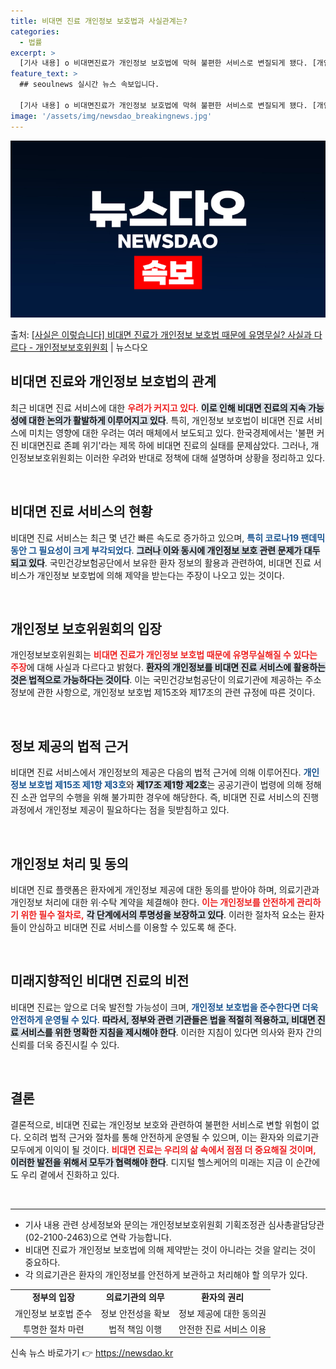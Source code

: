 ```yaml
---
title: 비대면 진료 개인정보 보호법과 사실관계는?
categories:
  - 법률
excerpt: >
  [기사 내용] o 비대면진료가 개인정보 보호법에 막혀 불편한 서비스로 변질되게 됐다. [개인정보위 설명] □…
feature_text: >
  ## seoulnews 실시간 뉴스 속보입니다.

  [기사 내용] o 비대면진료가 개인정보 보호법에 막혀 불편한 서비스로 변질되게 됐다. [개인정보위 설명] □…
image: '/assets/img/newsdao_breakingnews.jpg'
---
```


![뉴스다오 속보](/assets/img/newsdao_breakingnews.jpg)

<p>출처: <a href="https://newsdao.kr/1751" rel="dofollow">[사실은 이렇습니다] 비대면 진료가 개인정보 보호법 때문에 유명무실? 사실과 다르다 - 개인정보보호위원회</a> | 뉴스다오</p>

<h2 data-ke-size="size26">비대면 진료와 개인정보 보호법의 관계</h2>

<p data-ke-size="size16">최근 비대면 진료 서비스에 대한 <b><span style="color: #ee2323;">우려가 커지고 있다</span></b>. <b><span style="background-color: #21538527;">이로 인해 비대면 진료의 지속 가능성에 대한 논의가 활발하게 이루어지고 있다</span></b>. 특히, 개인정보 보호법이 비대면 진료 서비스에 미치는 영향에 대한 우려는 여러 매체에서 보도되고 있다. 한국경제에서는 '불편 커진 비대면진료 존폐 위기'라는 제목 하에 비대면 진료의 실태를 문제삼았다. 그러나, 개인정보보호위원회는 이러한 우려와 반대로 정책에 대해 설명하며 상황을 정리하고 있다.</p>

<p data-ke-size="size16">&nbsp;</p>

<h2 data-ke-size="size26">비대면 진료 서비스의 현황</h2>

<p data-ke-size="size16">비대면 진료 서비스는 최근 몇 년간 빠른 속도로 증가하고 있으며, <b><span style="color: #1a5490;">특히 코로나19 팬데믹 동안 그 필요성이 크게 부각되었다</span></b>. <b><span style="background-color: #21538527;">그러나 이와 동시에 개인정보 보호 관련 문제가 대두되고 있다</span></b>. 국민건강보험공단에서 보유한 환자 정보의 활용과 관련하여, 비대면 진료 서비스가 개인정보 보호법에 의해 제약을 받는다는 주장이 나오고 있는 것이다.</p>

<p data-ke-size="size16">&nbsp;</p>

<h2 data-ke-size="size26">개인정보 보호위원회의 입장</h2>

<p data-ke-size="size16">개인정보보호위원회는 <b><span style="color: #ee2323;">비대면 진료가 개인정보 보호법 때문에 유명무실해질 수 있다는 주장</span></b>에 대해 사실과 다르다고 밝혔다. <b><span style="background-color: #21538527;">환자의 개인정보를 비대면 진료 서비스에 활용하는 것은 법적으로 가능하다는 것이다</span></b>. 이는 국민건강보험공단이 의료기관에 제공하는 주소 정보에 관한 사항으로, 개인정보 보호법 제15조와 제17조의 관련 규정에 따른 것이다.</p>

<p data-ke-size="size16">&nbsp;</p>

<h2 data-ke-size="size26">정보 제공의 법적 근거</h2>

<p data-ke-size="size16">비대면 진료 서비스에서 개인정보의 제공은 다음의 법적 근거에 의해 이루어진다. <b><span style="color: #1a5490;">개인정보 보호법 제15조 제1항 제3호</span></b>와 <b><span style="background-color: #21538527;">제17조 제1항 제2호</span></b>는 공공기관이 법령에 의해 정해진 소관 업무의 수행을 위해 불가피한 경우에 해당한다. 즉, 비대면 진료 서비스의 진행과정에서 개인정보 제공이 필요하다는 점을 뒷받침하고 있다.</p>

<p data-ke-size="size16">&nbsp;</p>

<h2 data-ke-size="size26">개인정보 처리 및 동의</h2>

<p data-ke-size="size16">비대면 진료 플랫폼은 환자에게 개인정보 제공에 대한 동의를 받아야 하며, 의료기관과 개인정보 처리에 대한 위·수탁 계약을 체결해야 한다. <b><span style="color: #ee2323;">이는 개인정보를 안전하게 관리하기 위한 필수 절차로,</span></b> <b><span style="background-color: #21538527;">각 단계에서의 투명성을 보장하고 있다</span></b>. 이러한 절차적 요소는 환자들이 안심하고 비대면 진료 서비스를 이용할 수 있도록 해 준다.</p>

<p data-ke-size="size16">&nbsp;</p>

<h2 data-ke-size="size26">미래지향적인 비대면 진료의 비전</h2>

<p data-ke-size="size16">비대면 진료는 앞으로 더욱 발전할 가능성이 크며, <b><span style="color: #1a5490;">개인정보 보호법을 준수한다면 더욱 안전하게 운영될 수 있다</span></b>. <b><span style="background-color: #21538527;">따라서, 정부와 관련 기관들은 법을 적절히 적용하고, 비대면 진료 서비스를 위한 명확한 지침을 제시해야 한다</span></b>. 이러한 지침이 있다면 의사와 환자 간의 신뢰를 더욱 증진시킬 수 있다.</p>

<p data-ke-size="size16">&nbsp;</p>

<h2 data-ke-size="size26">결론</h2>

<p data-ke-size="size16">결론적으로, 비대면 진료는 개인정보 보호와 관련하여 불편한 서비스로 변할 위험이 없다. 오히려 법적 근거와 절차를 통해 안전하게 운영될 수 있으며, 이는 환자와 의료기관 모두에게 이익이 될 것이다. <b><span style="color: #ee2323;">비대면 진료는 우리의 삶 속에서 점점 더 중요해질 것이며,</span></b> <b><span style="background-color: #21538527;">이러한 발전을 위해서 모두가 협력해야 한다</span></b>. 디지털 헬스케어의 미래는 지금 이 순간에도 우리 곁에서 진화하고 있다.</p>

<p data-ke-size="size16">&nbsp;</p>

<hr />

<ul>
    <li>기사 내용 관련 상세정보와 문의는 개인정보보호위원회 기획조정관 심사총괄담당관(02-2100-2463)으로 연락 가능합니다.</li>
    <li>비대면 진료가 개인정보 보호법에 의해 제약받는 것이 아니라는 것을 알리는 것이 중요하다.</li>
    <li>각 의료기관은 환자의 개인정보를 안전하게 보관하고 처리해야 할 의무가 있다.</li>
</ul>

<table style="width:100%; border-collapse:collapse;">
    <tr>
        <td style="text-align: center; height: 17px;"><b>정부의 입장</b></td>
        <td style="text-align: center; height: 17px;"><b>의료기관의 의무</b></td>
        <td style="text-align: center; height: 17px;"><b>환자의 권리</b></td>
    </tr>
    <tr>
        <td style="text-align: center; height: 17px;">개인정보 보호법 준수</td>
        <td style="text-align: center; height: 17px;">정보 안전성을 확보</td>
        <td style="text-align: center; height: 17px;">정보 제공에 대한 동의권</td>
    </tr>
    <tr>
        <td style="text-align: center; height: 17px;">투명한 절차 마련</td>
        <td style="text-align: center; height: 17px;">법적 책임 이행</td>
        <td style="text-align: center; height: 17px;">안전한 진료 서비스 이용</td>
    </tr>
</table> 

신속 뉴스 바로가기 👉 <a href="https://newsdao.kr" rel="dofollow">https://newsdao.kr</a>


